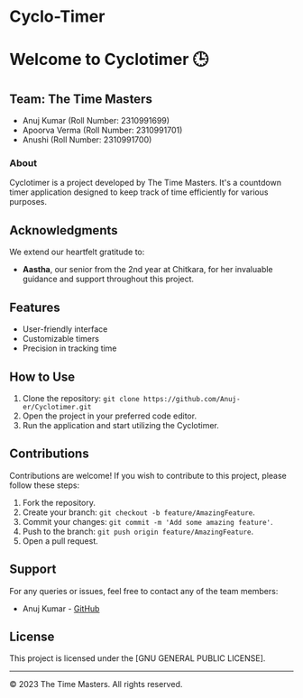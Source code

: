 # Cyclo-Timer
# Welcome to Cyclotimer 🕒

## Team: The Time Masters

- Anuj Kumar (Roll Number: 2310991699)
- Apoorva Verma (Roll Number: 2310991701)
- Anushi (Roll Number: 2310991700)

### About

Cyclotimer is a project developed by The Time Masters. It's a countdown timer application designed to keep track of time efficiently for various purposes.

## Acknowledgments

We extend our heartfelt gratitude to:

- **Aastha**, our senior from the 2nd year at Chitkara, for her invaluable guidance and support throughout this project.

## Features

- User-friendly interface
- Customizable timers
- Precision in tracking time

## How to Use

1. Clone the repository: `git clone https://github.com/Anuj-er/Cyclotimer.git`
2. Open the project in your preferred code editor.
3. Run the application and start utilizing the Cyclotimer.

## Contributions

Contributions are welcome! If you wish to contribute to this project, please follow these steps:

1. Fork the repository.
2. Create your branch: `git checkout -b feature/AmazingFeature`.
3. Commit your changes: `git commit -m 'Add some amazing feature'`.
4. Push to the branch: `git push origin feature/AmazingFeature`.
5. Open a pull request.

## Support

For any queries or issues, feel free to contact any of the team members:

- Anuj Kumar - [GitHub](https://github.com/Anuj-er)

## License

This project is licensed under the [GNU GENERAL PUBLIC LICENSE].

---
© 2023 The Time Masters. All rights reserved.
